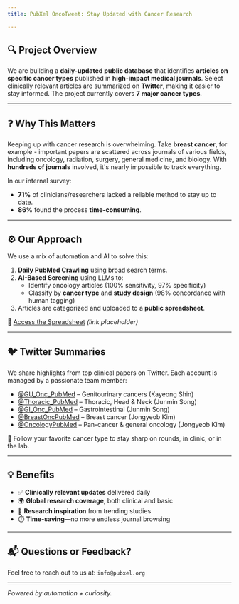 ```yaml
---
title: PubXel OncoTweet: Stay Updated with Cancer Research

---
```

## 🔍 Project Overview

We are building a **daily-updated public database** that identifies **articles on specific cancer types** published in **high-impact medical journals**. Select clinically relevant articles are summarized on **Twitter**, making it easier to stay informed. The project currently covers **7 major cancer types**.

---

## ❓ Why This Matters

Keeping up with cancer research is overwhelming. Take **breast cancer**, for example - important papers are scattered across journals of various fields, including oncology, radiation, surgery, general medicine, and biology. With **hundreds of journals** involved, it's nearly impossible to track everything.

In our internal survey:
- **71%** of clinicians/researchers lacked a reliable method to stay up to date.
- **86%** found the process **time-consuming**.

---

## ⚙️ Our Approach

We use a mix of automation and AI to solve this:

1. **Daily PubMed Crawling** using broad search terms.
2. **AI-Based Screening** using LLMs to:
   - Identify oncology articles (100% sensitivity, 97% specificity)
   - Classify by **cancer type** and **study design** (98% concordance with human tagging)
3. Articles are categorized and uploaded to a **public spreadsheet**.

📂 [Access the Spreadsheet](#) *(link placeholder)*

---

## 🐦 Twitter Summaries

We share highlights from top clinical papers on Twitter. Each account is managed by a passionate team member:

- [@GU_Onc_PubMed](https://x.com/GU_Onc_PubMed) – Genitourinary cancers (Kayeong Shin)  
- [@Thoracic_PubMed](https://x.com/Thoracic_PubMed) – Thoracic, Head & Neck (Junmin Song)
- [@GI_Onc_PubMed](https://x.com/GI_Onc_PubMed) – Gastrointestinal (Junmin Song)  
- [@BreastOncPubMed](https://x.com/BreastOncPubMed) – Breast cancer (Jongyeob Kim)
- [@OncologyPubMed](https://x.com/OncologyPubMed) – Pan-cancer & general oncology (Jongyeob Kim)

📲 Follow your favorite cancer type to stay sharp on rounds, in clinic, or in the lab.

---

## 💡 Benefits

- ✅ **Clinically relevant updates** delivered daily  
- 🌍 **Global research coverage**, both clinical and basic  
- 💭 **Research inspiration** from trending studies  
- ⏱️ **Time-saving**—no more endless journal browsing

---

## 📬 Questions or Feedback?

Feel free to reach out to us at: `info@pubxel.org`

---

*Powered by automation + curiosity.*